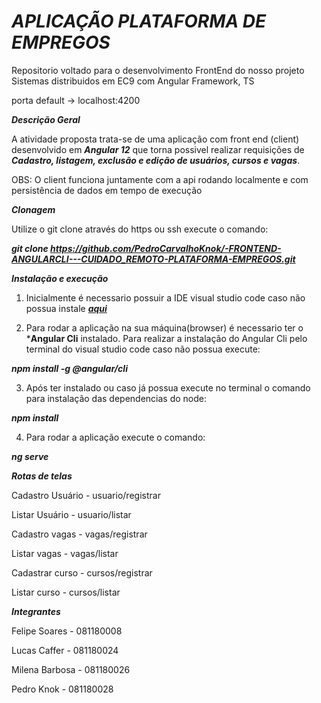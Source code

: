 # ***APLICAÇÃO PLATAFORMA DE EMPREGOS***

Repositorio voltado para o desenvolvimento FrontEnd do nosso projeto Sistemas distribuidos em EC9 com Angular Framework, TS

porta default -> localhost:4200

***Descrição Geral***

A atividade proposta trata-se de uma aplicação com front end (client) desenvolvido em ***Angular 12***
que torna possivel realizar requisições de ***Cadastro, listagem, exclusão e edição de usuários, cursos e vagas***.

OBS: O client funciona juntamente com a api rodando localmente e com persistência de dados em tempo de execução

***Clonagem***

Utilize o git clone através do https ou ssh
execute o comando:

***git clone https://github.com/PedroCarvalhoKnok/-FRONTEND-ANGULARCLI---CUIDADO_REMOTO-PLATAFORMA-EMPREGOS.git***

***Instalação e execução***

1. Inicialmente é necessario possuir a IDE visual studio code caso não possua instale  ***[aqui](https://code.visualstudio.com/download)***

2. Para rodar a aplicação na sua máquina(browser) é necessario ter o ***Angular Cli** instalado.
Para realizar a instalação do Angular Cli pelo terminal do visual studio code caso não possua execute:

***npm install -g @angular/cli***

3. Após ter instalado ou caso já possua execute no terminal o comando para instalação das dependencias do node:

***npm install***

4. Para rodar a aplicação execute o comando:

***ng serve***


***Rotas de telas***

Cadastro Usuário - usuario/registrar

Listar Usuário - usuario/listar

Cadastro vagas - vagas/registrar

Listar vagas - vagas/listar

Cadastrar curso - cursos/registrar

Listar curso - cursos/listar

***Integrantes***

Felipe Soares - 081180008

Lucas Caffer - 081180024

Milena Barbosa - 081180026

Pedro Knok - 081180028

